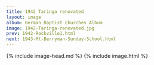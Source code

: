 ```yaml
---
title: 1942 Taringa renovated
layout: image
album: German Baptist Churches Album
image: 1942-Taringa-renovated.jpg
prev: 1942-Rockville1.html
next: 1943-Mt-Berryman-Sunday-School.html
---
```

{% include image-head.md %}
{% include image.html %}